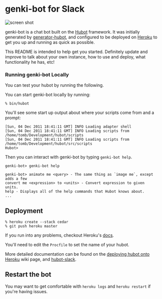 # genki-bot for Slack

![screen shot](https://cloud.githubusercontent.com/assets/80381/6225197/620daf1a-b6ca-11e4-896a-25bc8135b8b5.png)

genki-bot is a chat bot built on the [Hubot][hubot] framework. It was initially generated by [generator-hubot][generator-hubot], and configured to be deployed on [Heroku][heroku] to get you up and running as quick as possible.

This README is intended to help get you started. Definitely update and improve to talk about your own instance, how to use and deploy, what functionality he has, etc!

[heroku]: http://www.heroku.com
[hubot]: http://hubot.github.com
[generator-hubot]: https://github.com/github/generator-hubot

### Running genki-bot Locally

You can test your hubot by running the following.

You can start genki-bot locally by running:

    % bin/hubot

You'll see some start up output about where your scripts come from and a
prompt:

    [Sun, 04 Dec 2011 18:41:11 GMT] INFO Loading adapter shell
    [Sun, 04 Dec 2011 18:41:11 GMT] INFO Loading scripts from /home/tomb/Development/hubot/scripts
    [Sun, 04 Dec 2011 18:41:11 GMT] INFO Loading scripts from /home/tomb/Development/hubot/src/scripts
    Hubot>

Then you can interact with genki-bot by typing `genki-bot help`.

    genki-bot> genki-bot help

    genki-bot> animate me <query> - The same thing as `image me`, except adds a few
    convert me <expression> to <units> - Convert expression to given units.
    help - Displays all of the help commands that Hubot knows about.
    ...

## Deployment

    % heroku create --stack cedar
    % git push heroku master

If you run into any problems, checkout Heroku's [docs][heroku-node-docs].

You'll need to edit the `Procfile` to set the name of your hubot.

More detailed documentation can be found on the
[deploying hubot onto Heroku][deploy-heroku] wiki page, and [hubot-slack][hubot-slack].

[heroku-node-docs]: http://devcenter.heroku.com/articles/node-js
[deploy-heroku]: https://github.com/github/hubot/blob/master/docs/deploying/heroku.md
[hubot-slack]: https://github.com/slackhq/hubot-slack#deploying-to-heroku

## Restart the bot

You may want to get comfortable with `heroku logs` and `heroku restart`
if you're having issues.
